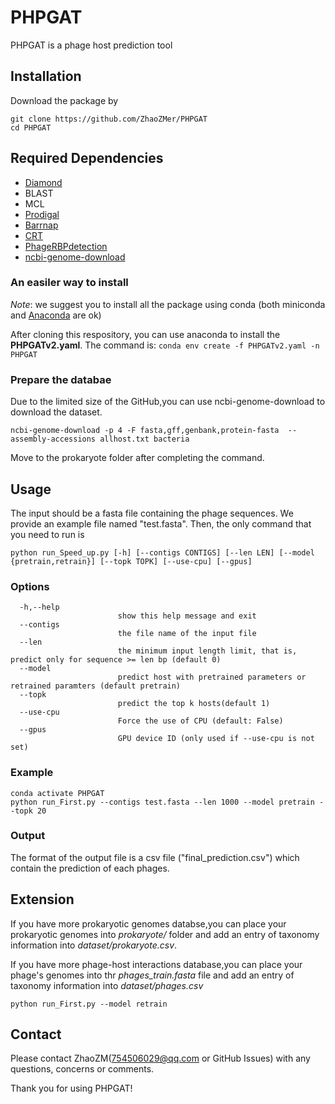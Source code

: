 # PHPGAT
PHPGAT is a phage host prediction tool

## Installation
Download the package by 
```
git clone https://github.com/ZhaoZMer/PHPGAT
cd PHPGAT
```

## Required Dependencies
* [Diamond](https://github.com/bbuchfink/diamond)
* BLAST
* MCL
* [Prodigal](https://github.com/hyattpd/Prodigal)
* [Barrnap](https://github.com/tseemann/barrnap)
* [CRT](https://www.room220.com/)
* [PhageRBPdetection](https://github.com/dimiboeckaerts/PhageRBPdetection)
* [ncbi-genome-download](https://github.com/kblin/ncbi-genome-download)

### An easiler way to install
*Note*: we suggest you to install all the package using conda (both miniconda and [Anaconda](https://anaconda.org/) are ok)

After cloning this respository, you can use anaconda to install the **PHPGATv2.yaml**. The command is: `conda env create -f PHPGATv2.yaml -n PHPGAT`

### Prepare the databae
Due to the limited size of the GitHub,you can use ncbi-genome-download to download the dataset.

```
ncbi-genome-download -p 4 -F fasta,gff,genbank,protein-fasta  --assembly-accessions allhost.txt bacteria 
```
Move to the prokaryote folder after completing the command.

## Usage
The input should be a fasta file containing the phage sequences. We provide an example file named "test.fasta". Then, the only command that you need to run is 

    python run_Speed_up.py [-h] [--contigs CONTIGS] [--len LEN] [--model {pretrain,retrain}] [--topk TOPK] [--use-cpu] [--gpus]

### Options

      -h,--help
                            show this help message and exit
      --contigs
                            the file name of the input file
      --len
                            the minimum input length limit, that is, predict only for sequence >= len bp (default 0)
      --model
                            predict host with pretrained parameters or retrained paramters (default pretrain)
      --topk 
                            predict the top k hosts(default 1)
      --use-cpu 
                            Force the use of CPU (default: False)
      --gpus 
                            GPU device ID (only used if --use-cpu is not set)

### Example
```
conda activate PHPGAT
python run_First.py --contigs test.fasta --len 1000 --model pretrain --topk 20 
```  
### Output
The format of the output file is a csv file ("final_prediction.csv") which contain the prediction of each phages.

## Extension
If you have more prokaryotic genomes databse,you can place your prokaryotic genomes into *prokaryote/* folder and add an entry of taxonomy information into *dataset/prokaryote.csv*.

If you have more phage-host interactions database,you can place your phage's genomes into thr *phages_train.fasta* file and add an entry of taxonomy information into *dataset/phages.csv*
```
python run_First.py --model retrain
```
## Contact
Please contact ZhaoZM(754506029@qq.com or GitHub Issues) with any questions, concerns or comments.

Thank you for using PHPGAT!
